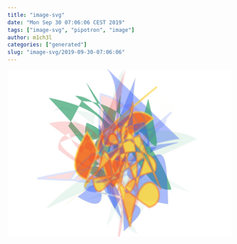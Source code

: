```yaml
---
title: "image-svg"
date: "Mon Sep 30 07:06:06 CEST 2019"
tags: ["image-svg", "pipotron", "image"]
author: m1ch3l
categories: ["generated"]
slug: "image-svg/2019-09-30-07:06:06"
---
```


![](image.svg)
